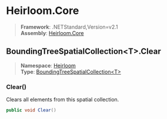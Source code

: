 # Heirloom.Core

> **Framework**: .NETStandard,Version=v2.1  
> **Assembly**: [Heirloom.Core][0]  

## BoundingTreeSpatialCollection\<T>.Clear

> **Namespace**: [Heirloom][0]  
> **Type**: [BoundingTreeSpatialCollection\<T>][1]  

### Clear()

Clears all elements from this spatial collection.

```cs
public void Clear()
```

[0]: ../../../Heirloom.Core.md
[1]: ../BoundingTreeSpatialCollection[T].md
